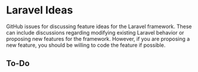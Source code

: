 # Laravel Ideas

GitHub issues for discussing feature ideas for the Laravel framework. These can include discussions regarding modifying existing Laravel behavior or proposing new features for the framework. However, if you are proposing a new feature, you should be willing to code the feature if possible.

## To-Do

